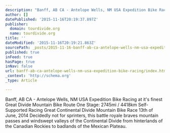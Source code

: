 ```yaml
---
description: "Banff, AB CA - Antelope Wells, NM USA Expedition Bike Racing at it's finest Great Divide Mountain Bike Route One Stage: 2745mi / 4418km Self-Supported Racing Gr"
author: []
datePublished: '2015-11-16T20:19:37.897Z'
publisher:
  domain: tourdivide.org
  name: tourdivide.org
title: ''
dateModified: '2015-11-16T20:19:21.863Z'
sourcePath: _posts/2015-11-16-banff-ab-ca-antelope-wells-nm-usa-expedition-bike-racing.md
published: true
inFeed: true
hasPage: true
inNav: false
url: banff-ab-ca-antelope-wells-nm-usa-expedition-bike-racing/index.html
_context: 'http://schema.org'
_type: Article

---
```

Banff, AB CA - Antelope Wells, NM USA Expedition Bike Racing at it's finest Great Divide Mountain Bike Route One Stage: 2745mi / 4418km Self-Supported Racing Great Continental Divide Mountain Bike Race 13th of June, 2014 Decidedly not for sprinters, this battle royale braves mountain passes and windswept valleys of the Continental Divide from hinterlands of the Canadian Rockies to badlands of the Mexican Plateau.